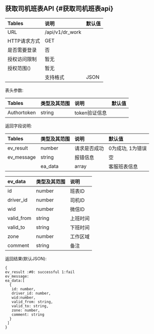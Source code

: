## 获取司机班表API {#获取司机班表api}

| Tables | 说明 | 默认值 |
| :--- | :--- | :--- |
| URL | /api/v1/dr\_work |  |
| HTTP请求方式 | GET |  |
| 是否需要登录 | 否 |  |
| 授权访问限制 | 暂无 |  |
| 授权范围\(\) | 暂无 |  |
|  | 支持格式 | JSON |

表头参数:

| Tables | 类型及其范围 | 说明 | 默认值 |
| :--- | :--- | :--- | :--- |
| Authortoken | string | token验证信息 |  |

返回字段说明:

| Tables | 类型及其范围 | 说明 | 默认值 |
| :--- | :--- | :--- | :--- |
| ev\_result | number | 请求是否成功 | 0为成功, 1为错误 |
| ev\_message | string | 报错信息 | 空 |
|  | ea\_data | array | 客服班表信息 |

| ev\_data | 类型及其范围 | 说明 |
| :--- | :--- | :--- |
| id | number | 班表ID |
| driver\_id | number | 司机ID |
| wid | number | 微信ID |
| valid\_from | string | 上班时间 |
| valid\_to | string | 下班时间 |
| zone | number | 工作区域 |
| comment | string | 备注 |

返回结果\(默认JSON\):

```
{
ev_result :#0: successful 1:fail
ev_message:
ea_data:[
  {
   id: number,
   driver_id: number,
   wid:number,
   valid_from: string,
   valid_to: string,
   zone: number,
   comment: string
  }
 ]
}
```



